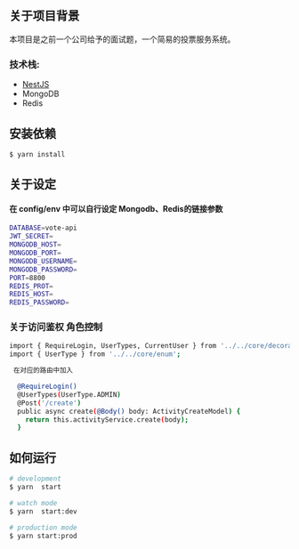 
## 关于项目背景
本项目是之前一个公司给予的面试题，一个简易的投票服务系统。
### 技术栈:
  - [NestJS](https://github.com/nestjs/nest) 
  - MongoDB
  - Redis

## 安装依赖

```bash
$ yarn install
```

## 关于设定


#### 在 config/env 中可以自行设定 Mongodb、Redis的链接参数
```bash
DATABASE=vote-api        
JWT_SECRET=            
MONGODB_HOST=		           
MONGODB_PORT=		    	      
MONGODB_USERNAME=  			    
MONGODB_PASSWORD=				     
PORT=8800						          
REDIS_PROT=				          	
REDIS_HOST=			           
REDIS_PASSWORD=			       
```


### 关于访问鉴权 角色控制 
``` bash
import { RequireLogin, UserTypes, CurrentUser } from '../../core/decorators';
import { UserType } from '../../core/enum';

 在对应的路由中加入

  @RequireLogin()
  @UserTypes(UserType.ADMIN)
  @Post('/create')
  public async create(@Body() body: ActivityCreateModel) {
    return this.activityService.create(body);
  }
```
 ### 



## 如何运行

```bash
# development
$ yarn  start

# watch mode
$ yarn  start:dev

# production mode
$ yarn start:prod
```

